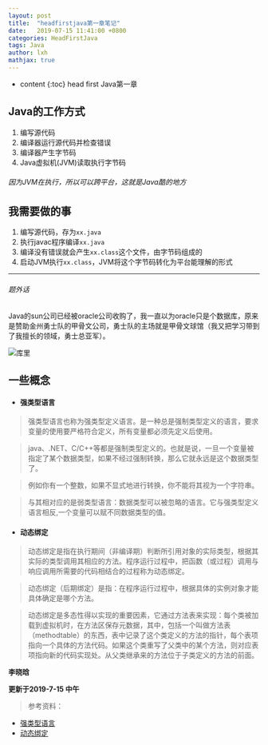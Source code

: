 ```yaml
---
layout: post
title:  "headfirstjava第一章笔记"
date:   2019-07-15 11:41:00 +0800
categories: HeadFirstJava
tags: Java 
author: lxh
mathjax: true
---
```


* content
{:toc}
head first Java第一章



## Java的工作方式
1. 编写源代码
2. 编译器运行源代码并检查错误
3. 编译器产生字节码
4. Java虚拟机(JVM)读取执行字节码
###### 因为JVM在执行，所以可以跨平台，这就是Java酷的地方

## 我需要做的事
1. 编写源代码，存为`xx.java`
2. 执行javac程序编译`xx.java`
3. 编译没有错误就会产生`xx.class`这个文件，由字节码组成的
4. 启动JVM执行`xx.class`，JVM将这个字节码转化为平台能理解的形式

---
###### 题外话
Java的sun公司已经被oracle公司收购了，我一直以为oracle只是个数据库，原来是赞助金州勇士队的甲骨文公司，勇士队的主场就是甲骨文球馆（我又把学习带到了我擅长的领域，勇士总亚军）。

![库里](https://timgsa.baidu.com/timg?image&quality=80&size=b9999_10000&sec=1563172214826&di=f21b6a0846beb1261bbc6c45ef3e324c&imgtype=0&src=http%3A%2F%2Fb-ssl.duitang.com%2Fuploads%2Fitem%2F201702%2F09%2F20170209233820_xtrLs.thumb.224_0.jpeg)

## 一些概念
- #### 强类型语言

>   强类型语言也称为强类型定义语言。是一种总是强制类型定义的语言，要求变量的使用要严格符合定义，所有变量都必须先定义后使用。

> java、.NET、C/C++等都是强制类型定义的。也就是说，一旦一个变量被指定了某个数据类型，如果不经过强制转换，那么它就永远是这个数据类型了。

> 例如你有一个整数，如果不显式地进行转换，你不能将其视为一个字符串。

> 与其相对应的是弱类型语言：数据类型可以被忽略的语言。它与强类型定义语言相反,一个变量可以赋不同数据类型的值。

- #### 动态绑定

> 动态绑定是指在执行期间（非编译期）判断所引用对象的实际类型，根据其实际的类型调用其相应的方法。程序运行过程中，把函数（或过程）调用与响应调用所需要的代码相结合的过程称为动态绑定。

> 动态绑定（后期绑定）是指：在程序运行过程中，根据具体的实例对象才能具体确定是哪个方法。

> 动态绑定是多态性得以实现的重要因素，它通过方法表来实现：每个类被加载到虚拟机时，在方法区保存元数据，其中，包括一个叫做方法表（methodtable）的东西，表中记录了这个类定义的方法的指针，每个表项指向一个具体的方法代码。如果这个类重写了父类中的某个方法，则对应表项指向新的代码实现处。从父类继承来的方法位于子类定义的方法的前面。


**李晓晗**

**更新于2019-7-15 中午**


> 参考资料：
* [强类型语言](https://baike.baidu.com/item/%E5%BC%BA%E7%B1%BB%E5%9E%8B%E8%AF%AD%E8%A8%80/9563849?fr=aladdin)
* [动态绑定](https://baike.baidu.com/item/%E5%8A%A8%E6%80%81%E7%BB%91%E5%AE%9A/3987987)

